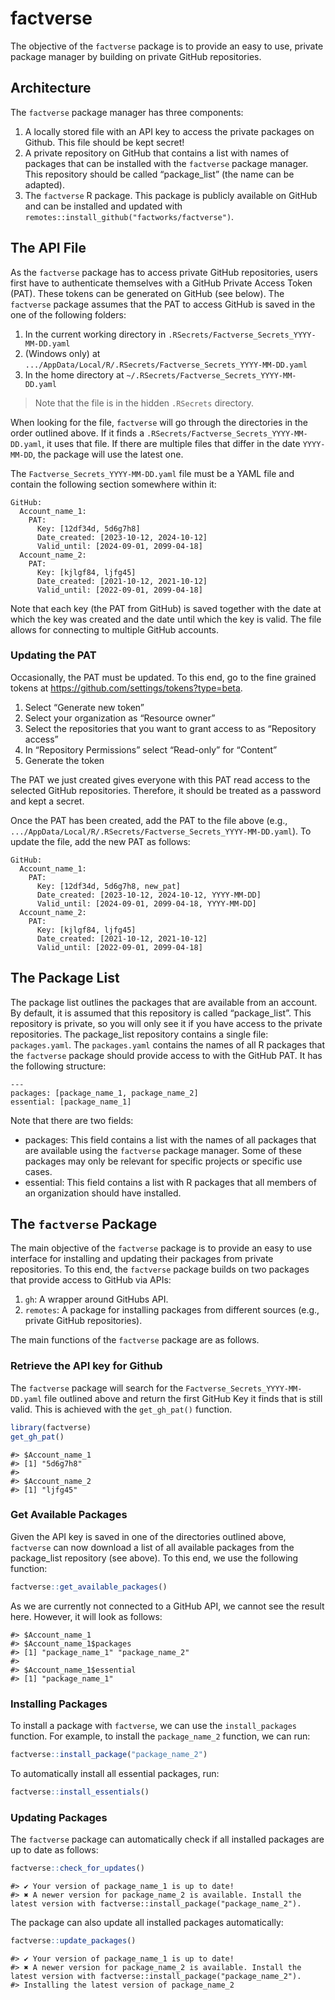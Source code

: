 
<!-- README.md is generated from README.Rmd. Please edit that file -->

# factverse

The objective of the `factverse` package is to provide an easy to use,
private package manager by building on private GitHub repositories.

## Architecture

The `factverse` package manager has three components:

1.  A locally stored file with an API key to access the private packages
    on Github. This file should be kept secret!
2.  A private repository on GitHub that contains a list with names of
    packages that can be installed with the `factverse` package manager.
    This repository should be called “package_list” (the name can be
    adapted).
3.  The `factverse` R package. This package is publicly available on
    GitHub and can be installed and updated with
    `remotes::install_github("factworks/factverse")`.

## The API File

As the `factverse` package has to access private GitHub repositories,
users first have to authenticate themselves with a GitHub Private Access
Token (PAT). These tokens can be generated on GitHub (see below). The
`factverse` package assumes that the PAT to access GitHub is saved in
the one of the following folders:

1.  In the current working directory in
    `.RSecrets/Factverse_Secrets_YYYY-MM-DD.yaml`
2.  (Windows only) at
    `.../AppData/Local/R/.RSecrets/Factverse_Secrets_YYYY-MM-DD.yaml`
3.  In the home directory at
    `~/.RSecrets/Factverse_Secrets_YYYY-MM-DD.yaml`

> Note that the file is in the hidden `.RSecrets` directory.

When looking for the file, `factverse` will go through the directories
in the order outlined above. If it finds a
`.RSecrets/Factverse_Secrets_YYYY-MM-DD.yaml`, it uses that file. If
there are multiple files that differ in the date `YYYY-MM-DD`, the
package will use the latest one.

The `Factverse_Secrets_YYYY-MM-DD.yaml` file must be a YAML file and
contain the following section somewhere within it:

    GitHub:
      Account_name_1:
        PAT:
          Key: [12df34d, 5d6g7h8]
          Date_created: [2023-10-12, 2024-10-12]
          Valid_until: [2024-09-01, 2099-04-18]
      Account_name_2:
        PAT:
          Key: [kjlgf84, ljfg45]
          Date_created: [2021-10-12, 2021-10-12]
          Valid_until: [2022-09-01, 2099-04-18]

Note that each key (the PAT from GitHub) is saved together with the date
at which the key was created and the date until which the key is valid.
The file allows for connecting to multiple GitHub accounts.

### Updating the PAT

Occasionally, the PAT must be updated. To this end, go to the fine
grained tokens at <https://github.com/settings/tokens?type=beta>.

1.  Select “Generate new token”
2.  Select your organization as “Resource owner”
3.  Select the repositories that you want to grant access to as
    “Repository access”
4.  In “Repository Permissions” select “Read-only” for “Content”
5.  Generate the token

The PAT we just created gives everyone with this PAT read access to the
selected GitHub repositories. Therefore, it should be treated as a
password and kept a secret.

Once the PAT has been created, add the PAT to the file above (e.g.,
`.../AppData/Local/R/.RSecrets/Factverse_Secrets_YYYY-MM-DD.yaml`). To
update the file, add the new PAT as follows:

    GitHub:
      Account_name_1:
        PAT:
          Key: [12df34d, 5d6g7h8, new_pat]
          Date_created: [2023-10-12, 2024-10-12, YYYY-MM-DD]
          Valid_until: [2024-09-01, 2099-04-18, YYYY-MM-DD]
      Account_name_2:
        PAT:
          Key: [kjlgf84, ljfg45]
          Date_created: [2021-10-12, 2021-10-12]
          Valid_until: [2022-09-01, 2099-04-18]

## The Package List

The package list outlines the packages that are available from an
account. By default, it is assumed that this repository is called
“package_list”. This repository is private, so you will only see it if
you have access to the private repositories. The package_list repository
contains a single file: `packages.yaml`. The `packages.yaml` contains
the names of all R packages that the `factverse` package should provide
access to with the GitHub PAT. It has the following structure:

    ---
    packages: [package_name_1, package_name_2]
    essential: [package_name_1]

Note that there are two fields:

- packages: This field contains a list with the names of all packages
  that are available using the `factverse` package manager. Some of
  these packages may only be relevant for specific projects or specific
  use cases.
- essential: This field contains a list with R packages that all members
  of an organization should have installed.

## The `factverse` Package

The main objective of the `factverse` package is to provide an easy to
use interface for installing and updating their packages from private
repositories. To this end, the `factverse` package builds on two
packages that provide access to GitHub via APIs:

1.  `gh`: A wrapper around GitHubs API.
2.  `remotes`: A package for installing packages from different sources
    (e.g., private GitHub repositories).

The main functions of the `factverse` package are as follows.

### Retrieve the API key for Github

The `factverse` package will search for the
`Factverse_Secrets_YYYY-MM-DD.yaml` file outlined above and return the
first GitHub Key it finds that is still valid. This is achieved with the
`get_gh_pat()` function.

``` r
library(factverse)
get_gh_pat()
```

    #> $Account_name_1
    #> [1] "5d6g7h8"
    #> 
    #> $Account_name_2
    #> [1] "ljfg45"

### Get Available Packages

Given the API key is saved in one of the directories outlined above,
`factverse` can now download a list of all available packages from the
package_list repository (see above). To this end, we use the following
function:

``` r
factverse::get_available_packages()
```

As we are currently not connected to a GitHub API, we cannot see the
result here. However, it will look as follows:

    #> $Account_name_1
    #> $Account_name_1$packages
    #> [1] "package_name_1" "package_name_2"
    #> 
    #> $Account_name_1$essential
    #> [1] "package_name_1"

### Installing Packages

To install a package with `factverse`, we can use the `install_packages`
function. For example, to install the `package_name_2` function, we can
run:

``` r
factverse::install_package("package_name_2")
```

To automatically install all essential packages, run:

``` r
factverse::install_essentials()
```

### Updating Packages

The `factverse` package can automatically check if all installed
packages are up to date as follows:

``` r
factverse::check_for_updates()
```

    #> ✔ Your version of package_name_1 is up to date!
    #> ✖ A newer version for package_name_2 is available. Install the latest version with factverse::install_package("package_name_2").

The package can also update all installed packages automatically:

``` r
factverse::update_packages()
```

    #> ✔ Your version of package_name_1 is up to date!
    #> ✖ A newer version for package_name_2 is available. Install the latest version with factverse::install_package("package_name_2").
    #> Installing the latest version of package_name_2
